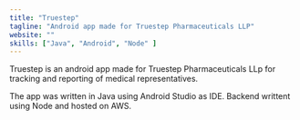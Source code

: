 ```yaml
---
title: "Truestep"
tagline: "Android app made for Truestep Pharmaceuticals LLP"
website: ""
skills: ["Java", "Android", "Node" ]
---
```

Truestep is an android app made for Truestep Pharmaceuticals LLp for tracking and reporting of medical representatives.

The app was written in Java using Android Studio as IDE. Backend writtent using Node and hosted on AWS.
